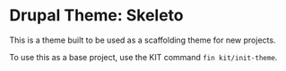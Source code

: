 # Drupal Theme: Skeleto

This is a theme built to be used as a scaffolding theme for new projects.

To use this as a base project, use the KIT command `fin kit/init-theme`.

